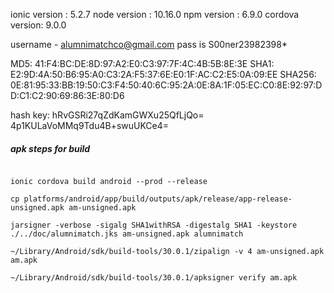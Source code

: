 ionic version : 5.2.7
node version : 10.16.0
npm version : 6.9.0
cordova version: 9.0.0

username - alumnimatchco@gmail.com
pass is S00ner23982398\*

MD5: 41:F4:BC:DE:8D:97:A2:E0:C3:97:7F:4C:4B:5B:8E:3E
SHA1: E2:9D:4A:50:B6:95:A0:C3:2A:F5:37:6E:E0:1F:AC:C2:E5:0A:09:EE
SHA256: 0E:81:95:33:BB:19:50:C3:F4:50:40:6C:95:2A:0E:8A:1F:05:EC:C0:8E:92:97:DD:C1:C2:90:69:86:3E:80:D6

hash key: hRvGSRi27qZdKamGWXu25QfLjQo= 4p1KULaVoMMq9Tdu4B+swuUKCe4=

##### apk steps for build

```

ionic cordova build android --prod --release

cp platforms/android/app/build/outputs/apk/release/app-release-unsigned.apk am-unsigned.apk

jarsigner -verbose -sigalg SHA1withRSA -digestalg SHA1 -keystore ./../doc/alumnimatch.jks am-unsigned.apk alumnimatch

~/Library/Android/sdk/build-tools/30.0.1/zipalign -v 4 am-unsigned.apk am.apk

~/Library/Android/sdk/build-tools/30.0.1/apksigner verify am.apk

```
